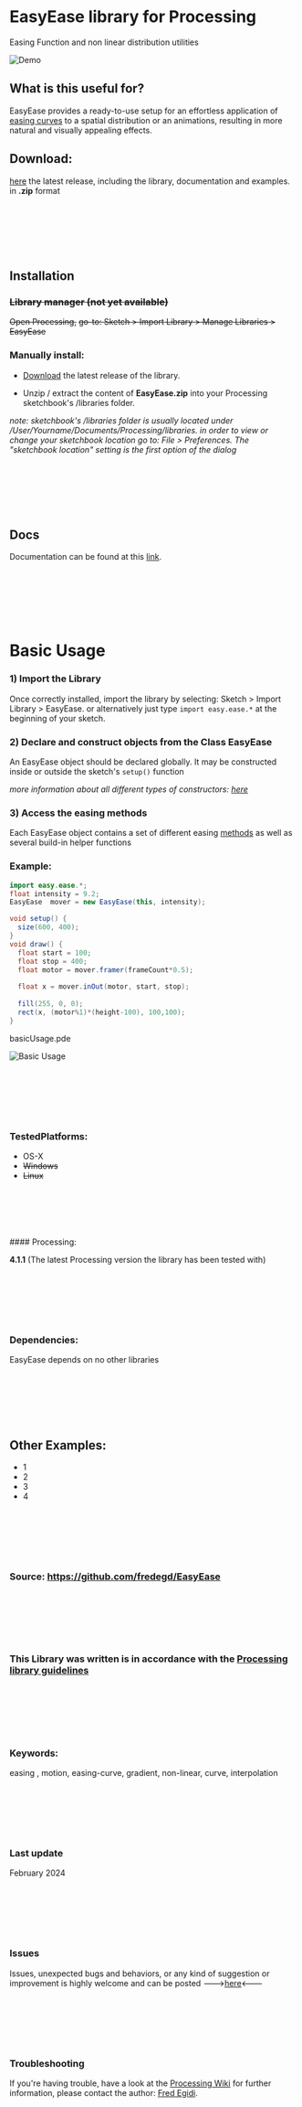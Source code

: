 # EasyEase library for Processing
Easing Function and non linear distribution utilities

![Demo](./images/promoBanner.gif)

## What is this useful for?

EasyEase provides a ready-to-use setup for an effortless application of [easing curves](#easing-curves) to a spatial distribution or an animations, resulting in more natural and visually appealing effects.
<!-- 
## Easing curves

The library offers flexible functional methods for each of the following easing curves:

- Exponential
- Sinusoidal
- Circular
- Back
- Bounce
- Elastic


<div class="table">
<table>
  <thead>
    <tr>
      <th>curve type</th>
      <th>ease-in</th>
      <th>ease-out</th>
      <th>ease-in-out</th>
    </tr>
  </thead>
  <tbody>
    <tr>
      <td>Exponential</td>
      <td><div class="gifImg"><img src="./images/curve/Ease_in.gif" alt="Demo"></div><div class="fixImg"><img src="./images/curve/Ease_in.png" alt="Demo"></div></td>
      <td><div class="gifImg"><img src="./images/curve/Ease_out.gif" alt="Demo"></div><div class="fixImg"><img src="./images/curve/Ease_out.png" alt="Demo"></div></td>
      <td><div class="gifImg"><img src="./images/curve/Ease_inOut.gif" alt="Demo"></div><div class="fixImg"><img src="./images/curve/Ease_inOut.png" alt="Demo"></div></td>
    </tr>
    <tr>
      <td>Back</td>
      <td><div class="gifImg"><img src="./images/curve/Ease_inBack.gif" alt="Demo"></div><div class="fixImg"><img src="./images/curve/Ease_inBack.png" alt="Demo"></div></td>
      <td><div class="gifImg"><img src="./images/curve/Ease_outBack.gif" alt="Demo"></div><div class="fixImg"><img src="./images/curve/Ease_outBack.png" alt="Demo"></div></td>
      <td><div class="gifImg"><img src="./images/curve/Ease_inOutBack.gif" alt="Demo"></div><div class="fixImg"><img src="./images/curve/Ease_inOutBack.png" alt="Demo"></div></td>
    </tr>
    <tr>
      <td>Circular</td>
      <td><div class="gifImg"><img src="./images/curve/Ease_inCirc.gif" alt="Demo"></div><div class="fixImg"><img src="./images/curve/Ease_inCirc.png" alt="Demo"></div></td>
      <td><div class="gifImg"><img src="./images/curve/Ease_outCirc.gif" alt="Demo"></div><div class="fixImg"><img src="./images/curve/Ease_outCirc.png" alt="Demo"></div></td>
      <td><div class="gifImg"><img src="./images/curve/Ease_inOutCirc.gif" alt="Demo"></div><div class="fixImg"><img src="./images/curve/Ease_inOutCirc.png" alt="Demo"></div></td>
    </tr>
    <tr>
      <td>Sinusoidal</td>
      <td><div class="gifImg"><img src="./images/curve/Ease_inSine.gif" alt="Demo"></div><div class="fixImg"><img src="./images/curve/Ease_inSine.png" alt="Demo"></div></td>
      <td><div class="gifImg"><img src="./images/curve/Ease_outSine.gif" alt="Demo"></div><div class="fixImg"><img src="./images/curve/Ease_outSine.png" alt="Demo"></div></td>
      <td><div class="gifImg"><img src="./images/curve/Ease_inOutSine.gif" alt="Demo"></div><div class="fixImg"><img src="./images/curve/Ease_inOutSine.png" alt="Demo"></div></td>
    </tr>
    <tr>
      <td>Elastic</td>
      <td><div class="gifImg"><img src="./images/curve/Ease_inElastic.gif" alt="Demo"></div><div class="fixImg"><img src="./images/curve/Ease_inElastic.png" alt="Demo"></div></td>
      <td><div class="gifImg"><img src="./images/curve/Ease_outElastic.gif" alt="Demo"></div><div class="fixImg"><img src="./images/curve/Ease_outElastic.png" alt="Demo"></div></td>
      <td><div class="gifImg"><img src="./images/curve/Ease_inOutElastic.gif" alt="Demo"></div><div class="fixImg"><img src="./images/curve/Ease_inOutElastic.png" alt="Demo"></div></td>
    </tr>
    <tr>
      <td>Bounce</td>
      <td><div class="gifImg"><img src="./images/curve/Ease_inBounce.gif" alt="Demo"></div><div class="fixImg"><img src="./images/curve/Ease_inBounce.png" alt="Demo"></div></td>
      <td><div class="gifImg"><img src="./images/curve/Ease_outBounce.gif" alt="Demo"></div><div class="fixImg"><img src="./images/curve/Ease_outBounce.png" alt="Demo"></div></td>
      <td><div class="gifImg"><img src="./images/curve/Ease_inOutBounce.gif" alt="Demo"></div><div class="fixImg"><img src="./images/curve/Ease_inOutBounce.png" alt="Demo"></div></td>
    </tr>

  </tbody>
</table>
</div> -->


## Download:

[here](https://github.com/fredegd/EasyEase/releases) the latest release, including the library, documentation and examples. in **.zip** format

<br>
<br>
<br>
<br>
<br>

## Installation

### ~~Library manager (not yet available)~~
~~Open Processing,~~
~~go-to: Sketch > Import Library > Manage Libraries > EasyEase~~


### Manually install:

- [Download]("https://github.com/fredegd/EasyEase/releases") the latest release of the library.

- Unzip / extract the content of **EasyEase.zip** into your Processing sketchbook's /libraries folder.

*note: sketchbook's /libraries folder is usually located under /User/Yourname/Documents/Processing/libraries.
in order to view or change your sketchbook location go to:
File > Preferences. 
The "sketchbook location" setting is the first option of the dialog*



<br>
<br>
<br>
<br>
<br>

## Docs

Documentation can be found at this [link](https://fredegd.github.io/EasyEase).


<br>
<br>
<br>
<br>
<br>

# Basic Usage

### 1) Import the Library

Once correctly installed, import the library by selecting: Sketch > Import Library > EasyEase.
or alternatively just type `import easy.ease.*` at the beginning of your sketch.

### 2) Declare and construct objects from the Class EasyEase

An EasyEase object should be declared globally. It may be constructed inside or outside the sketch's `setup()` function

_more information about all different types of constructors: [here](./constructors.md)_

### 3) Access the easing methods

Each EasyEase object contains a set of different easing [methods](./methods.md) as well as several build-in helper functions

### Example:

```java
import easy.ease.*;
float intensity = 9.2;
EasyEase  mover = new EasyEase(this, intensity);

void setup() {
  size(600, 400);
}
void draw() {
  float start = 100;
  float stop = 400;
  float motor = mover.framer(frameCount*0.5);
  
  float x = mover.inOut(motor, start, stop);
  
  fill(255, 0, 0);
  rect(x, (motor%1)*(height-100), 100,100);
}
```

<div class="exampleWindow">
  <div class="title">
      <div class="dot red"></div>
      <div class="dot amber"></div>
      <div class="dot green"></div>
      <p >basicUsage.pde</p>
  </div>

![Basic Usage](images/basic_usage_00.gif)

</div>



<br>
<br>
<br>
<br>
<br>

### TestedPlatforms:

- OS-X
- ~~Windows~~
- ~~Linux~~


<br>
<br>
<br>
<br>
<br>
#### Processing:

**4.1.1** (The latest Processing version the library has been tested with)


<br>
<br>
<br>
<br>
<br>

### Dependencies:

EasyEase depends on no other libraries


<br>
<br>
<br>
<br>
<br>

## Other Examples:

- 1
- 2
- 3
- 4


<br>
<br>
<br>
<br>
<br>

### Source: https://github.com/fredegd/EasyEase


<br>
<br>
<br>
<br>
<br>

### This Library was written is in accordance with the [Processing library guidelines](https://github.com/benfry/processing4/wiki/Library-Guidelines)


<br>
<br>
<br>
<br>
<br>

### Keywords:

easing ,  motion,  easing-curve,  gradient,  non-linear,  curve, interpolation


<br>
<br>
<br>
<br>
<br>

### Last update

February 2024


<br>
<br>
<br>
<br>
<br>


### Issues

Issues, unexpected bugs and behaviors, or any kind of suggestion or improvement is highly welcome and can be posted --->[here](https://github.com/fredegd/EasyEase/issues)<---


<br>
<br>
<br>
<br>
<br>

### Troubleshooting

If you're having trouble, have a look at the [Processing Wiki](https://github.com/processing/processing/wiki/How-to-Install-a-Contributed-Library) for further information, please contact the author: [Fred Egidi](https://fredegd.dev).
